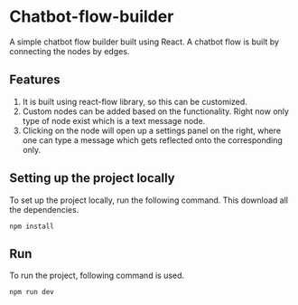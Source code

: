 # Chatbot-flow-builder
A simple chatbot flow builder built using React. A chatbot flow is built by connecting the nodes by edges. 

## Features
1. It is built using react-flow library, so this can be customized.
2. Custom nodes can be added based on the functionality. Right now only type of node exist which is a text message node.
3. Clicking on the node will open up a settings panel on the right, where one can type a message which gets reflected onto the corresponding only.

## Setting up the project locally
To set up the project locally, run the following command. This download all the dependencies.
````
npm install
````
## Run
To run the project, following command is used.
````
npm run dev

````
